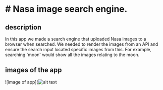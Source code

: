# # Nasa image search engine.

## description

In this app we made a search engine that uploaded Nasa images to a browser when searched. We needed to render the images from an API and ensure the search input located specific images from this. For example, searching 'moon' would show all the images relating to the moon.

## images of the app

![image of app](![alt text](https://github.com/Wilko2001/technical-test/blob/main/image.jpg?raw=true)

